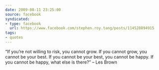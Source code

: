 ```yaml
---
date: 2009-08-11 23:25:00
source: facebook
syndicated:
- type: facebook
  url: https://www.facebook.com/stephen.roy.tang/posts/114528894915
tags: 
- quotes
---
```


“If you’re not willing to risk, you cannot grow. If you cannot grow, you cannot be your best. If you cannot be your best, you cannot be happy. If you cannot be happy, what else is there?” – Les Brown